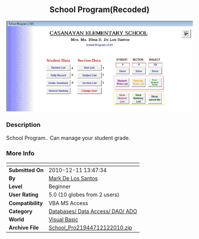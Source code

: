 ﻿<div align="center">

## School Program\(Recoded\)

<img src="PIC2010121211335516.jpg">
</div>

### Description

School Program.. Can manage your student grade.
 
### More Info
 


<span>             |<span>
---                |---
**Submitted On**   |2010-12-11 13:47:34
**By**             |[Mark De Los Santos](https://github.com/Planet-Source-Code/PSCIndex/blob/master/ByAuthor/mark-de-los-santos.md)
**Level**          |Beginner
**User Rating**    |5.0 (10 globes from 2 users)
**Compatibility**  |VBA MS Access
**Category**       |[Databases/ Data Access/ DAO/ ADO](https://github.com/Planet-Source-Code/PSCIndex/blob/master/ByCategory/databases-data-access-dao-ado__1-6.md)
**World**          |[Visual Basic](https://github.com/Planet-Source-Code/PSCIndex/blob/master/ByWorld/visual-basic.md)
**Archive File**   |[School\_Pro21944712122010\.zip](https://github.com/Planet-Source-Code/mark-de-los-santos-school-program-recoded__1-73634/archive/master.zip)








